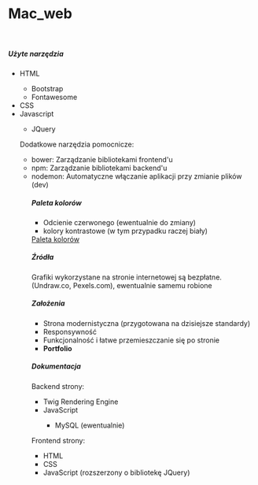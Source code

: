 <h1>Mac_web</h1>
<br />
<h5>Użyte narzędzia</h5>
<ul>
  <li>HTML</li>
  <ul>
    <li>Bootstrap</li>
    <li>Fontawesome</li>
  </ul>
  <li>CSS</li>
  <li>Javascript</li>
  <ul>
    <li>JQuery</li>
</ul>
<p>Dodatkowe narzędzia pomocnicze:</p>
  <ul>
    <li> bower: Zarządzanie bibliotekami frontend'u</li>
    <li> npm: Zarządzanie bibliotekami backend'u</li>
    <li> nodemon: Automatyczne włączanie aplikacji przy zmianie plików (dev)</li>
<h5>Paleta kolorów</h5>
  <ul>
    <li>Odcienie czerwonego (ewentualnie do zmiany)</li>
    <li>kolory kontrastowe (w tym przypadku raczej biały)</li>
  </ul>
  <a href="https://coolors.co/palettes/trending">Paleta kolorów</a>
<h5>Źródła</h5>
<p>Grafiki wykorzystane na stronie internetowej są bezpłatne. (Undraw.co, Pexels.com), ewentualnie samemu robione</p>
<h5>Założenia</h5>
    <ul>
      <li>Strona modernistyczna (przygotowana na dzisiejsze standardy)</li>
      <li>Responsywność</li>
      <li>Funkcjonalność i łatwe przemieszczanie się po stronie</li>
      <li><b>Portfolio</b></li>
    </ul>
<h5>Dokumentacja</h5>
    <p>Backend strony:</p>
    <ul>
      <li>Twig Rendering Engine</li>
      <li>JavaScript</li>
      <ul>
        <li>MySQL (ewentualnie)</li>
      </ul>
    </ul>
    <p>Frontend strony:</p>
    <ul>
      <li>HTML</li>
      <li>CSS</li>
      <li>JavaScript (rozszerzony o bibliotekę JQuery)</li>
    </ul>
    
    
